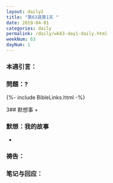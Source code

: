 ```yaml
---
layout: daily2
title: "第63週第1天 "
date: 2019-04-01
categories: daily
permalink: /daily/wk63-day1-daily.html
weekNum: 63
dayNum: 1
---
```


### 本週引言：

### 問題：?
 
{%- include BibleLinks.html -%}

3## 默想事 
+ 

### 默想：我的故事
+ 

### 祷告：

### 笔记与回应：
